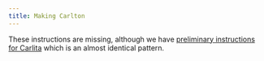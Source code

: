 ```yaml
---
title: Making Carlton
---
```


These instructions are missing, although we have 
[preliminary instructions for Carlita](/en/docs/patterns/carlita)
which is an almost identical pattern.
